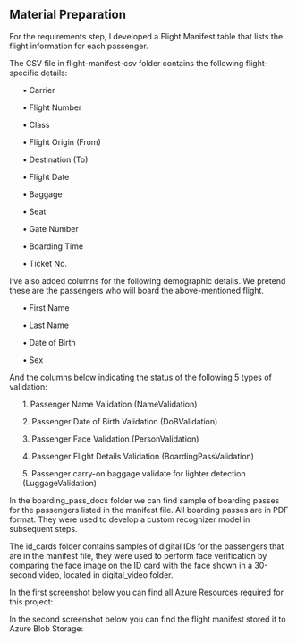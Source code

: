 ## Material Preparation

For the requirements step, I developed a Flight Manifest table that lists the flight information for each passenger.

The CSV file in flight-manifest-csv folder contains the following flight-specific details:

<ul><il>• Carrier</il></ul>
<ul><il>• Flight Number</il></ul>
<ul><il>• Class</il></ul>
<ul><il>• Flight Origin (From)</il></ul>
<ul><il>• Destination (To)</il></ul>
<ul><il>• Flight Date</il></ul>
<ul><il>• Baggage</il></ul>
<ul><il>• Seat</il></ul>
<ul><il>• Gate Number</il></ul>
<ul><il>• Boarding Time</il></ul>
<ul><il>• Ticket No.</il></ul>

I’ve also added columns for the following demographic details. We pretend these are the passengers who will board the above-mentioned flight. 

<ul><il>•	First Name</il></ul>
<ul><il>•	Last Name</il></ul>
<ul><il>•	Date of Birth</il></ul>
<ul><il>•	Sex</il></ul>

And the columns below indicating the status of the following 5 types of validation:

<ul><il>1.	Passenger Name Validation (NameValidation)</il></ul>
<ul><il>2.	Passenger Date of Birth Validation (DoBValidation)</il></ul>
<ul><il>3.	Passenger Face Validation (PersonValidation)</il></ul>
<ul><il>4.	Passenger Flight Details Validation (BoardingPassValidation)</il></ul>
<ul><il>5.	Passenger carry-on baggage validate for lighter detection (LuggageValidation)</il></ul>

In the boarding_pass_docs folder we can find sample of boarding passes for the passengers listed in the manifest file.  All boarding passes are in PDF format. They were used to develop a custom recognizer model in subsequent steps. 

The id_cards folder contains samples of digital IDs for the passengers that are in the manifest file, they were used to perform face verification by comparing the face image on the ID card with the face shown in a 30-second video, located in digital_video folder.

In the first screenshot below you can find all Azure Resources required for this project:

In the second screenshot below you can find the flight manifest stored it to Azure Blob Storage:

